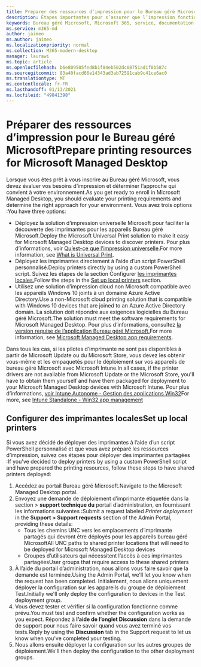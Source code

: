 ```yaml
---
title: Préparer des ressources d’impression pour le Bureau géré Microsoft
description: Étapes importantes pour s’assurer que l’impression fonctionne correctement
keywords: Bureau géré Microsoft, Microsoft 365, service, documentation
ms.service: m365-md
author: jaimeo
ms.author: jaimeo
ms.localizationpriority: normal
ms.collection: M365-modern-desktop
manager: laurawi
ms.topic: article
ms.openlocfilehash: b6e809505fed8b1f84eb502dc08751ad1f0b587c
ms.sourcegitcommit: 83a40facd66e14343ad3ab72591cab9c41ce6ac0
ms.translationtype: MT
ms.contentlocale: fr-FR
ms.lasthandoff: 01/13/2021
ms.locfileid: "49841398"
---
```

# <a name="prepare-printing-resources-for-microsoft-managed-desktop"></a><span data-ttu-id="936d7-104">Préparer des ressources d’impression pour le Bureau géré Microsoft</span><span class="sxs-lookup"><span data-stu-id="936d7-104">Prepare printing resources for Microsoft Managed Desktop</span></span>

<span data-ttu-id="936d7-105">Lorsque vous êtes prêt à vous inscrire au Bureau géré Microsoft, vous devez évaluer vos besoins d’impression et déterminer l’approche qui convient à votre environnement.</span><span class="sxs-lookup"><span data-stu-id="936d7-105">As you get ready to enroll in Microsoft Managed Desktop, you should evaluate your printing requirements and determine the right approach for your environment.</span></span> <span data-ttu-id="936d7-106">Vous avez trois options :</span><span class="sxs-lookup"><span data-stu-id="936d7-106">You have three options:</span></span>
 
- <span data-ttu-id="936d7-107">Déployez la solution d’impression universelle Microsoft pour faciliter la découverte des imprimantes pour les appareils Bureau géré Microsoft.</span><span class="sxs-lookup"><span data-stu-id="936d7-107">Deploy the Microsoft Universal Print solution to make it easy for Microsoft Managed Desktop devices to discover printers.</span></span> <span data-ttu-id="936d7-108">Pour plus d’informations, voir [Qu’est-ce que l’impression universelle](https://docs.microsoft.com/universal-print/fundamentals/universal-print-whatis).</span><span class="sxs-lookup"><span data-stu-id="936d7-108">For more information, see [What is Universal Print](https://docs.microsoft.com/universal-print/fundamentals/universal-print-whatis).</span></span>
- <span data-ttu-id="936d7-109">Déployez les imprimantes directement à l’aide d’un script PowerShell personnalisé.</span><span class="sxs-lookup"><span data-stu-id="936d7-109">Deploy printers directly by using a custom PowerShell script.</span></span> <span data-ttu-id="936d7-110">Suivez les étapes de la section Configurer [les imprimantes locales.](#set-up-local-printers)</span><span class="sxs-lookup"><span data-stu-id="936d7-110">Follow the steps in the [Set up local printers](#set-up-local-printers) section.</span></span>
- <span data-ttu-id="936d7-111">Utilisez une solution d’impression cloud non Microsoft compatible avec les appareils Windows 10 joints à un domaine Azure Active Directory.</span><span class="sxs-lookup"><span data-stu-id="936d7-111">Use a non-Microsoft cloud printing solution that is compatible with Windows 10 devices that are joined to an Azure Active Directory domain.</span></span> <span data-ttu-id="936d7-112">La solution doit répondre aux exigences logicielles du Bureau géré Microsoft.</span><span class="sxs-lookup"><span data-stu-id="936d7-112">The solution must meet the software requirements for Microsoft Managed Desktop.</span></span> <span data-ttu-id="936d7-113">Pour plus d’informations, consultez [la version requise de l’application Bureau géré Microsoft.](../service-description/mmd-app-requirements.md)</span><span class="sxs-lookup"><span data-stu-id="936d7-113">For more information, see [Microsoft Managed Desktop app requirements](../service-description/mmd-app-requirements.md).</span></span>
 
<span data-ttu-id="936d7-114">Dans tous les cas, si les pilotes d’imprimante ne sont pas disponibles à partir de Microsoft Update ou du Microsoft Store, vous devez les obtenir vous-même et les empaquetés pour le déploiement sur vos appareils de bureau géré Microsoft avec Microsoft Intune.</span><span class="sxs-lookup"><span data-stu-id="936d7-114">In all cases, if the printer drivers are not available from Microsoft Update or the Microsoft Store, you'll have to obtain them yourself and have them packaged for deployment to your Microsoft Managed Desktop devices with Microsoft Intune.</span></span> <span data-ttu-id="936d7-115">Pour plus d’informations, [voir Intune Autonome - Gestion des applications Win32](https://docs.microsoft.com/mem/intune/apps/apps-win32-app-management)</span><span class="sxs-lookup"><span data-stu-id="936d7-115">For more, see [Intune Standalone - Win32 app management](https://docs.microsoft.com/mem/intune/apps/apps-win32-app-management)</span></span>

## <a name="set-up-local-printers"></a><span data-ttu-id="936d7-116">Configurer des imprimantes locales</span><span class="sxs-lookup"><span data-stu-id="936d7-116">Set up local printers</span></span>

<span data-ttu-id="936d7-117">Si vous avez décidé de déployer des imprimantes à l’aide d’un script PowerShell personnalisé et que vous avez préparé les ressources d’impression, suivez ces étapes pour déployer des imprimantes partagées :</span><span class="sxs-lookup"><span data-stu-id="936d7-117">If you've decided to deploy printers by using a custom PowerShell script and have prepared the printing resources, follow these steps to have shared printers deployed:</span></span>

1.  <span data-ttu-id="936d7-118">Accédez au portail Bureau géré Microsoft.</span><span class="sxs-lookup"><span data-stu-id="936d7-118">Navigate to the Microsoft Managed Desktop portal.</span></span>
2.  <span data-ttu-id="936d7-119">Envoyez une demande  de déploiement d’imprimante étiquetée dans la section > **support technique du** portail d’administration, en fournissant les informations suivantes :</span><span class="sxs-lookup"><span data-stu-id="936d7-119">Submit a request labeled *Printer deployment* in the **Support > Support requests** section of the Admin Portal, providing these details:</span></span>
    - <span data-ttu-id="936d7-120">Tous les chemins UNC vers les emplacements d’imprimante partagés qui devront être déployés pour les appareils bureau géré Microsoft</span><span class="sxs-lookup"><span data-stu-id="936d7-120">All UNC paths to shared printer locations that will need to be deployed for Microsoft Managed Desktop devices</span></span>
    - <span data-ttu-id="936d7-121">Groupes d’utilisateurs qui nécessitent l’accès à ces imprimantes partagées</span><span class="sxs-lookup"><span data-stu-id="936d7-121">User groups that require access to these shared printers</span></span>
3.  <span data-ttu-id="936d7-122">À l’aide du portail d’administration, nous allons vous faire savoir que la demande est terminée.</span><span class="sxs-lookup"><span data-stu-id="936d7-122">Using the Admin Portal, we'll let you know when the request has been completed.</span></span> <span data-ttu-id="936d7-123">Initialement, nous allons uniquement déployer la configuration sur les appareils du groupe de déploiement Test.</span><span class="sxs-lookup"><span data-stu-id="936d7-123">Initially we'll only deploy the configuration to devices in the Test deployment group.</span></span>
4.  <span data-ttu-id="936d7-124">Vous devez tester et vérifier si la configuration fonctionne comme prévu.</span><span class="sxs-lookup"><span data-stu-id="936d7-124">You must test and confirm whether the configuration works as you expect.</span></span> <span data-ttu-id="936d7-125">Répondez à **l’aide de l’onglet Discussion** dans la demande de support pour nous faire savoir quand vous avez terminé vos tests.</span><span class="sxs-lookup"><span data-stu-id="936d7-125">Reply by using the **Discussion** tab in the Support request to let us know when you've completed your testing.</span></span>
5.  <span data-ttu-id="936d7-126">Nous allons ensuite déployer la configuration sur les autres groupes de déploiement.</span><span class="sxs-lookup"><span data-stu-id="936d7-126">We'll then deploy the configuration to the other deployment groups.</span></span>

